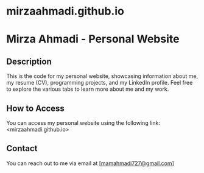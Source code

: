 # mirzaahmadi.github.io


# Mirza Ahmadi - Personal Website

## Description

This is the code for my personal website, showcasing information about me, my resume (CV), programming projects, and my LinkedIn profile. 
Feel free to explore the various tabs to learn more about me and my work.

## How to Access

You can access my personal website using the following link: <mirzaahmadi.github.io>

## Contact

You can reach out to me via email at [mamahmadi727@gmail.com]


